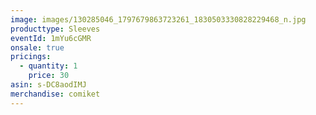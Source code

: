```yaml
---
image: images/130285046_1797679863723261_1830503330828229468_n.jpg
producttype: Sleeves
eventId: 1mYu6cGMR
onsale: true
pricings:
  - quantity: 1
    price: 30
asin: s-DC8aodIMJ
merchandise: comiket
---
```

